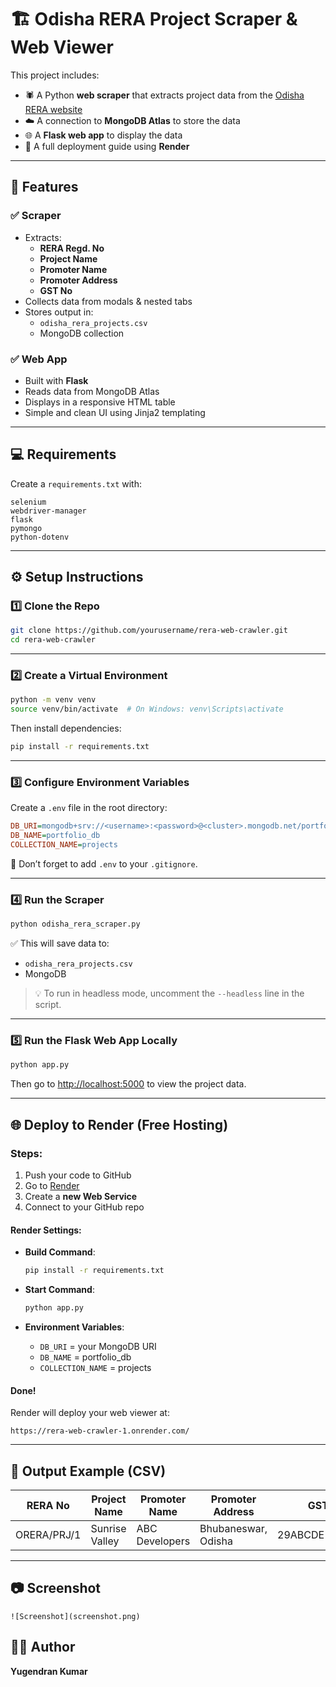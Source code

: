 # 🏗️ Odisha RERA Project Scraper & Web Viewer

This project includes:

- 🕷️ A Python **web scraper** that extracts project data from the [Odisha RERA website](https://rera.odisha.gov.in/projects/project-list)
- ☁️ A connection to **MongoDB Atlas** to store the data
- 🌐 A **Flask web app** to display the data
- 🚀 A full deployment guide using **Render**

---

## 📌 Features

### ✅ Scraper
- Extracts:
  - **RERA Regd. No**
  - **Project Name**
  - **Promoter Name**
  - **Promoter Address**
  - **GST No**
- Collects data from modals & nested tabs
- Stores output in:
  - `odisha_rera_projects.csv`
  - MongoDB collection

### ✅ Web App
- Built with **Flask**
- Reads data from MongoDB Atlas
- Displays in a responsive HTML table
- Simple and clean UI using Jinja2 templating

---

## 💻 Requirements

Create a `requirements.txt` with:

```
selenium
webdriver-manager
flask
pymongo
python-dotenv
```

---

## ⚙️ Setup Instructions

### 1️⃣ Clone the Repo

```bash
git clone https://github.com/yourusername/rera-web-crawler.git
cd rera-web-crawler
```

---

### 2️⃣ Create a Virtual Environment

```bash
python -m venv venv
source venv/bin/activate  # On Windows: venv\Scripts\activate
```

Then install dependencies:

```bash
pip install -r requirements.txt
```

---

### 3️⃣ Configure Environment Variables

Create a `.env` file in the root directory:

```ini
DB_URI=mongodb+srv://<username>:<password>@<cluster>.mongodb.net/portfolio_db?retryWrites=true&w=majority
DB_NAME=portfolio_db
COLLECTION_NAME=projects
```

🔐 Don’t forget to add `.env` to your `.gitignore`.

---

### 4️⃣ Run the Scraper

```bash
python odisha_rera_scraper.py
```

✅ This will save data to:
- `odisha_rera_projects.csv`
- MongoDB

> 💡 To run in headless mode, uncomment the `--headless` line in the script.

---

### 5️⃣ Run the Flask Web App Locally

```bash
python app.py
```

Then go to [http://localhost:5000](http://localhost:5000) to view the project data.

---

## 🌐 Deploy to Render (Free Hosting)

### Steps:

1. Push your code to GitHub
2. Go to [Render](https://render.com)
3. Create a **new Web Service**
4. Connect to your GitHub repo

#### Render Settings:

- **Build Command**:  
  ```bash
  pip install -r requirements.txt
  ```

- **Start Command**:  
  ```bash
  python app.py
  ```

- **Environment Variables**:
  - `DB_URI` = your MongoDB URI
  - `DB_NAME` = portfolio_db
  - `COLLECTION_NAME` = projects

#### Done!

Render will deploy your web viewer at:

```
https://rera-web-crawler-1.onrender.com/
```

---

## 📂 Output Example (CSV)

| RERA No     | Project Name   | Promoter Name    | Promoter Address         | GST No           |
|-------------|----------------|------------------|---------------------------|------------------|
| ORERA/PRJ/1 | Sunrise Valley | ABC Developers   | Bhubaneswar, Odisha       | 29ABCDE1234F1Z5  |

---

## 📷 Screenshot

```
![Screenshot](screenshot.png)
```

## 👨‍💻 Author

**Yugendran Kumar**  
